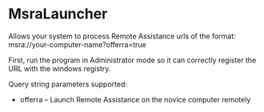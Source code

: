# MsraLauncher

Allows your system to process Remote Assistance urls of the format: msra://your-computer-name?offerra=true

First, run the program in Administrator mode so it can correctly register the URL with the windows registry.

Query string parameters supported:

* offerra – Launch Remote Assistance on the novice computer remotely
